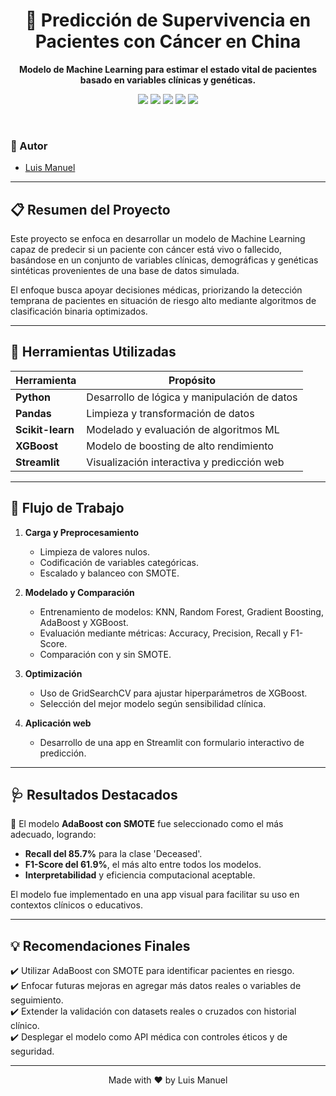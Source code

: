<!-- FONDO Y TÍTULO -->
<div align="center">
  <h1>🧬 Predicción de Supervivencia en Pacientes con Cáncer en China</h1>
  <p>
    <strong>Modelo de Machine Learning para estimar el estado vital de pacientes basado en variables clínicas y genéticas.</strong>
  </p>

  <!-- BADGES -->
  <p>
    <img src="https://img.shields.io/badge/Python-3.x-blue?logo=python&style=for-the-badge" />
    <img src="https://img.shields.io/badge/Scikit--Learn-green?logo=scikit-learn&style=for-the-badge" />
    <img src="https://img.shields.io/badge/Pandas-yellow?logo=pandas&style=for-the-badge" />
    <img src="https://img.shields.io/badge/Streamlit-ff4b4b?logo=streamlit&style=for-the-badge" />
    <img src="https://img.shields.io/badge/XGBoost-orange?logo=xgboost&style=for-the-badge" />
  </p>
</div>

<br />

<!-- AUTOR -->
### 👤 Autor  
- [Luis Manuel](https://github.com/httpluris7)

---

## 📋 Resumen del Proyecto

Este proyecto se enfoca en desarrollar un modelo de Machine Learning capaz de predecir si un paciente con cáncer está vivo o fallecido, basándose en un conjunto de variables clínicas, demográficas y genéticas sintéticas provenientes de una base de datos simulada.

El enfoque busca apoyar decisiones médicas, priorizando la detección temprana de pacientes en situación de riesgo alto mediante algoritmos de clasificación binaria optimizados.

---

## 🔧 Herramientas Utilizadas

| Herramienta       | Propósito                                      |
|-------------------|-----------------------------------------------|
| **Python**        | Desarrollo de lógica y manipulación de datos  |
| **Pandas**        | Limpieza y transformación de datos            |
| **Scikit-learn**  | Modelado y evaluación de algoritmos ML        |
| **XGBoost**       | Modelo de boosting de alto rendimiento        |
| **Streamlit**     | Visualización interactiva y predicción web    |

---

## 🧠 Flujo de Trabajo

1. **Carga y Preprocesamiento**
   - Limpieza de valores nulos.
   - Codificación de variables categóricas.
   - Escalado y balanceo con SMOTE.

2. **Modelado y Comparación**
   - Entrenamiento de modelos: KNN, Random Forest, Gradient Boosting, AdaBoost y XGBoost.
   - Evaluación mediante métricas: Accuracy, Precision, Recall y F1-Score.
   - Comparación con y sin SMOTE.

3. **Optimización**
   - Uso de GridSearchCV para ajustar hiperparámetros de XGBoost.
   - Selección del mejor modelo según sensibilidad clínica.

4. **Aplicación web**
   - Desarrollo de una app en Streamlit con formulario interactivo de predicción.

---

## 🩺 Resultados Destacados

📌 El modelo **AdaBoost con SMOTE** fue seleccionado como el más adecuado, logrando:
- **Recall del 85.7%** para la clase 'Deceased'.
- **F1-Score del 61.9%**, el más alto entre todos los modelos.
- **Interpretabilidad** y eficiencia computacional aceptable.

El modelo fue implementado en una app visual para facilitar su uso en contextos clínicos o educativos.

---

## 💡 Recomendaciones Finales

✔️ Utilizar AdaBoost con SMOTE para identificar pacientes en riesgo.  
✔️ Enfocar futuras mejoras en agregar más datos reales o variables de seguimiento.  
✔️ Extender la validación con datasets reales o cruzados con historial clínico.  
✔️ Desplegar el modelo como API médica con controles éticos y de seguridad.

---

<!-- FOOTER -->
<div align="center">
  <p>Made with ❤️ by Luis Manuel</p>
</div>
